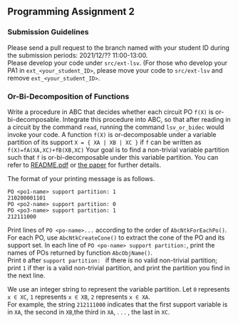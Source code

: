 ## Programming Assignment 2 

### Submission Guidelines
Please send a pull request to the branch named with your student ID during the submission periods: 2021/12/?? 11:00-13:00.  
Please develop your code under `src/ext-lsv`. (For those who develop your PA1 in `ext_<your_student_ID>`, please move your code to `src/ext-lsv` and remove `ext_<your_student_ID>`.

### Or-Bi-Decomposition of Functions
Write a procedure in ABC that decides whether each circuit PO `f(X)` is or-bi-decomposable. 
Integrate this procedure into ABC, so that after reading in a circuit by the command `read`, running the command `lsv_or_bidec` would invoke your code.
A function `f(X)` is or-decomposable under a variable partition of its support `X = { XA | XB | XC }` if `f` can be written as `f(X)=fA(XA,XC)+fB(XB,XC)`
Your goal is to find a non-trivial variable partition such that `f` is or-bi-decomposable under this variable partition. 
You can refer to [README.pdf](./README.pdf) or [the paper](https://ieeexplore.ieee.org/document/4555896) for further details. 

The format of your printing message is as follows.
```
PO <po1-name> support partition: 1
210200001101
PO <po2-name> support partition: 0
PO <po3-name> support partition: 1
212111000
```
Print lines of `PO <po-name>...` according to the order of `AbcNtkForEachPo()`.
For each PO, use `AbcNtkCreateCone()` to extract the cone of the PO and its support set. 
In each line of `PO <po-name> support partition:`, print the names  of POs  returned  by  function `AbcObjName()`.  
Print  `0`  after  `support partition: ` if there is no valid non-trivial partition; 
print `1` if ther is a valid non-trivial partition, and print the partition you find in the next line.

We use an integer string to represent the variable partition. 
Let `0` represents `x ∈ XC`,  `1`  represents `x ∈ XB`,  `2`  represents `x ∈ XA`.  
For  example,  the  string `212111000` indicates that the first support variable is in `XA`, the second in `XB`,the third in `XA`, . . . , the last in `XC`.

